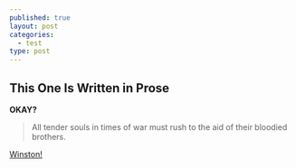 ```yaml
---
published: true
layout: post
categories: 
  - test
type: post
---
```


## This One Is Written in Prose

**OKAY?**

> All tender souls in times of war must rush to the aid of their bloodied brothers.

[Winston!](http://distilleryimage1.ak.instagram.com/7f03fb28758b11e3ac54129e12f3c781_8.jpg)